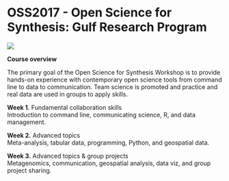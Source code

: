# OSS2017 - Open Science for Synthesis: Gulf Research Program  


![](./GM.jpg)  


**Course overview**  

The primary goal of the Open Science for Synthesis Workshop is to provide hands-on experience with contemporary open science tools from command line to data to communication. Team science is promoted and practice and real data are used in groups to apply skills.

**Week 1.** Fundamental collaboration skills  
Introduction to command line, communicating science, R, and data management.  

**Week 2.** Advanced topics  
Meta-analysis, tabular data, programming, Python, and geospatial data.  

**Week 3.** Advanced topics & group projects  
Metagenomics, communication, geospatial analysis, data viz, and group project sharing.
